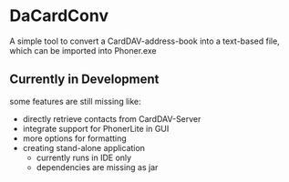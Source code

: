 # DaCardConv
A simple tool to convert a CardDAV-address-book into a text-based file, which can be imported into Phoner.exe

## Currently in Development
some features are still missing like:

- directly retrieve contacts from CardDAV-Server
- integrate support for PhonerLite in GUI
- more options for formatting
- creating stand-alone application 
    - currently runs in IDE only
    - dependencies are missing as jar
